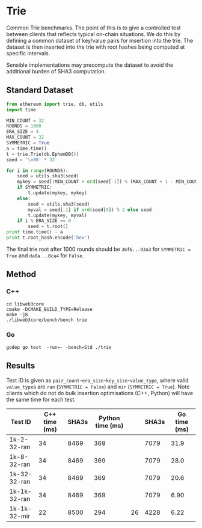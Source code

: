 # Trie

Common Trie benchmarks. The point of this is to give a controlled test between clients that reflects typical on-chain situations. We do this by defining a common dataset of key/value pairs for insertion into the trie. The dataset is then inserted into the trie with root hashes being computed at specific intervals.

Sensible implementations may precompute the dataset to avoid the additional burden of SHA3 computation.

## Standard Dataset

```python
from ethereum import trie, db, utils
import time

MIN_COUNT = 32
ROUNDS = 1000
ERA_SIZE = 4
MAX_COUNT = 32
SYMMETRIC = True
a = time.time()
t = trie.Trie(db.EphemDB())
seed = '\x00' * 32

for i in range(ROUNDS):
    seed = utils.sha3(seed)
    mykey = seed[:MIN_COUNT + ord(seed[-1]) % (MAX_COUNT + 1 - MIN_COUNT)]
    if SYMMETRIC:
        t.update(mykey, mykey)
    else:
        seed = utils.sha3(seed)
        myval = seed[-1] if ord(seed[0]) % 2 else seed
        t.update(mykey, myval)
    if i % ERA_SIZE == 0
        seed = t.root()
print time.time() - a 
print t.root_hash.encode('hex')
```

The final trie root after 1000 rounds should be `36f6...93a3` for `SYMMETRIC = True` and `da8a...0ca4` for `False`.


## Method

### C++

```
cd libweb3core
cmake -DCMAKE_BUILD_TYPE=Release
make -j8
./libweb3core/bench/bench trie
```

### Go

```
godep go test  -run=- -bench=Std ./trie
```

## Results

Test ID is given as `pair_count`-`era_size`-`key_size`-`value_type`, where valid `value_type`s are `ran` (`SYMMETRIC = False`) and `mir` (`SYMMETRIC = True`). Note clients which do not do bulk insertion optimisations (C++, Python) will have the same time for each test.

| Test ID      | C++ time (ms) | SHA3s | Python time (ms) | | SHA3s | Go time (ms) |
| ------------ | ---- | ----- | ------ | ----- | ----- | ----- |
| 1k-2-32-ran  | 34   | 8469  | 369    |       | 7079  | 31.9  |
| 1k-8-32-ran  | 34   | 8469  | 369    |       | 7079  | 28.0  |
| 1k-32-32-ran | 34   | 8469  | 369    |       | 7079  | 20.6  |
| 1k-1k-32-ran | 34   | 8469  | 369    |       | 7079  | 6.90  |
| 1k-1k-32-mir | 22   | 8500  | 294    | 26    | 4228  | 6.22  |